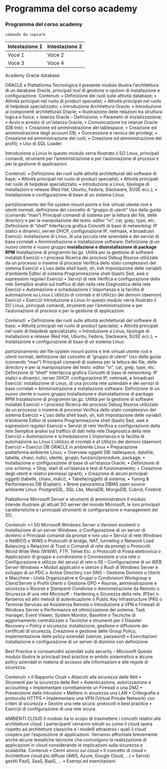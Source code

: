 
# Programma del corso academy 
### Programma del corso academy 


```
comando da copiare 
```


| Intestazione 1 | Intestazione 2 |
|----------------|----------------|
| Voce 1        | Voce 2        |
| Voce 3        | Voce 4        |





Academy Oracle database

ORACLE e Piattaforma Tecnologica Il presente modulo illustra l’architettura di un database Oracle, principali tool di gestione e opzioni di installazione e configurazione. Contenuti: • Definizione dei ruoli sulle attività database; • Attività principali nel ruolo di product specialist; • Attività principali nel ruolo di helpdesk specializzato; • Introduzione Architettura Oracle; • Introduzione ai componenti architetturali Oracle; • Illustrazione delle relazioni tra struttura logica e fisica; • Istanza Oracle – Definizione; • Parametri di inizializzazione; • Avvio e arresto di un'istanza Oracle; • Comunicazione tra istanze Oracle (DB link); • Creazione ed amministrazione dei tablespace; • Creazione ed amministrazione degli account DB; • Concessione e revoca dei privilegi; • Creazione ed amministrazione dei ruoli; • Creazione ed amministrazione dei profili; • Uso di SQL Loader.

Introduzione a Linux In questo modulo verrà illustrato il SO Linux, principali comandi, strumenti per l’amministrazione e per l’automazione di processi e per la gestione di applicazioni.

Contenuti: • Definizione dei ruoli sulle attività architetturali del software di base; • Attività principali nel ruolo di product specialist; • Attività principali nel ruolo di helpdesk specializzato; • Introduzione a Linux, tipologie di installazioni e release (Red Hat, Ubuntu, Fedora, Slackware, SUSE ecc.); • Installazione e configurazione di base di un sistema Linux:

partizionamento del file system
mount points e link virtuali
utente root e utenti normali, definizione del concetto di “gruppo di utenti”
Uso della guida (comando “man”)
Principali comandi di sistema per la lettura dei file, delle directory e per la manipolazione del testo: editor “vi”, cat, grep, type, etc.
Definizione di “shell”
Interfaccia grafica
Concetti di base di networking: IP statici e dinamici, server DHCP, configurazione IP, netmask, e broadcast
Esercizi: installazione di Linux, di una piccola rete aziendale e dei servizi di base correlati • Amministrazione e installazione software:
Definizione di un nuovo utente e nuovo gruppo
**installazione e disinstallazione di package RPM**
Installazione di programmi tar.gz.
Utilità per la gestione di software installati
Esercizi • I processi
Ricerca dei processi
Debug
Risorse utilizzate da un processo o insieme di processi
Verifica dello stato complessivo del sistema
Esercizi • L’uso della shell bash, sh, ksh
Impostazione delle variabili d’ambiente
Editor di sistema
Programmazione shell (bash)
Sed, awk e espressioni regolari
Esercizi • Servizi di rete
Verifica e configurazione della rete
Semplice analisi sul traffico di dati nella rete
Diagnostica della rete
Esercizi • Automazione e schedulazione
L’importanza e la facilita di automazione su Linux
L’utilizzo di crontab e at
Utilizzo dei demoni (daemon)
Esercizi • Esercizi
Introduzione a Linux In questo modulo verrà illustrato il SO Linux, principali comandi, strumenti per l’amministrazione e per l’automazione di processi e per la gestione di applicazioni.

Contenuti: • Definizione dei ruoli sulle attività architetturali del software di base; • Attività principali nel ruolo di product specialist; • Attività principali nel ruolo di helpdesk specializzato; • Introduzione a Linux, tipologie di installazioni e release (Red Hat, Ubuntu, Fedora, Slackware, SUSE ecc.); • Installazione e configurazione di base di un sistema Linux:

partizionamento del file system
mount points e link virtuali
utente root e utenti normali, definizione del concetto di “gruppo di utenti”
Uso della guida (comando “man”)
Principali comandi di sistema per la lettura dei file, delle directory e per la manipolazione del testo: editor “vi”, cat, grep, type, etc.
Definizione di “shell”
Interfaccia grafica
Concetti di base di networking: IP statici e dinamici, server DHCP, configurazione IP, netmask, e broadcast
Esercizi: installazione di Linux, di una piccola rete aziendale e dei servizi di base correlati • Amministrazione e installazione software:
Definizione di un nuovo utente e nuovo gruppo
Installazione e disinstallazione di package RPM
Installazione di programmi tar.gz.
Utilità per la gestione di software installati
Esercizi • I processi
Ricerca dei processi
Debug
Risorse utilizzate da un processo o insieme di processi
Verifica dello stato complessivo del sistema
Esercizi • L’uso della shell bash, sh, ksh
Impostazione delle variabili d’ambiente
Editor di sistema
Programmazione shell (bash)
Sed, awk e espressioni regolari
Esercizi • Servizi di rete
Verifica e configurazione della rete
Semplice analisi sul traffico di dati nella rete
Diagnostica della rete
Esercizi • Automazione e schedulazione
L’importanza e la facilita di automazione su Linux
L’utilizzo di crontab e at
Utilizzo dei demoni (daemon)
Esercizi • Esercizi
DB ORACLE in ambiente Linux • Preparazione piattaforma ambiente Linux; • Overview oggetti DB: tablespace, datafile, tabella, chiavi, indici, utente, gruppi, funzioni/procedure, package; • Installazione e configurazione di base di un’istanza Oracle; • Definizione di uno schema; • Stop, start di un’istanza e test di funzionamento; • Creazione degli utenti e relativi permessi (grant); • Creazione di alcuni principali oggetti (tabelle, chiavi, indici); • Tabelle/oggetti di sistema; • Tuning & Performances DB (Explain); • Breve panoramica DBMS open source ambiente Linux: PostgreSQL, SQL Lite, MariaDB, MongoDB, Cubrid, Firebird.

Piattaforme Microsoft Server e strumenti di amministratore Il modulo intende illustrare gli attuali SO server del mondo Microsoft, le loro principali caratteristiche e i principali strumenti di configurazione e management del SO.

Contenuti: • I SO Microsoft Windows Server o Versioni esistenti o Installazione di un server Windows. o Configurazione di un server di dominio o Principali comandi da prompt e loro uso • Servizi di rete Windows o NetBIOS e WINS o Protocolli di bridge, NAT, tunneling o Network Load Balancing o Relazioni di Trust o Comandi di rete da prompt o Protocolli: World Wide Web (WWW), FTP, Telnet Etc. o Protocolli di Posta elettronica o Applicazioni di gruppo e condivisione o Connessione a una rete o Configurazione e utilizzo dei servizi di rete o IIS – Configurazione di un WEB Server Windows • Moduli applicativi e utenze o Ruoli di Windows Server e sviluppo di un PDC o Active Directory con DNS – Gestione Dominio o Utenti e Macchine – Unità Organizzative e Gruppi o Condivisioni Workgroup e Client/Server o Profili Utenti o Gestione GPO • Risorse, amministrazione e sicurezza o Risorse e Stampanti Condivise o Amministrazione da Remoto o Sicurezza di una rete Microsoft - Hardening o Sicurezza della rete. IPSec o Kerberos ed altri metodi di autenticazione o Public Key Infrastructure (PKI) o Terminal Services ed Assistenza Remota o Introduzione a VPN e Firewall di Windows Server o Performance ed ottimizzazione del sistema: Task manager, Event Viewer, System Monitor, Baseline o Tecniche di aggiornamento centralizzate o Tecniche e strumenti per il Disaster Recovery • Policy e sicurezza: installazione, gestione e diffusione dei certificati di sicurezza, Creazione e gestione delle Group Policy, implementazione delle policy aziendali (utenze, password) • Esercitazioni: installazione e configurazione di un server di dominio con definizione

Best Practice e consuetudini aziendali sulla security – Microsoft Questo modulo illustra le principali best practice in ambito sistemistico e alcune policy aziendali in materia di accesso alle informazioni e alle regole di sicurezza.

Contenuti: • Il Rapporto Clusit • Attacchi alla sicurezza delle Reti • Strumenti per la sicurezza delle Reti • Autenticazione, autorizzazione e accounting • Implementare correttamente un Firewall o una DMZ • Prevenzione dalle intrusioni • Mettere in sicurezza una LAN • Crittografia e protocollo HTTPS • Implementare una VPN (Virtual Private Network) con criteri di sicurezza • Gestire una rete sicura: protocolli e best practice • Esercizi di configurazione di una rete sicura

AMBIENTI CLOUD Il modulo ha lo scopo di trasmettere i concetti relativi alle architetture cloud. I partecipanti verranno istruiti su come il cloud opera rispetto ad architetture classiche e i modelli attraverso i quali il cloud coopera per l’esposizione di applicazioni. Verranno affrontate brevemente anche alcune tematiche tecniche che coinvolgono la realizzazione di applicazioni in cloud considerando le implicazioni sulla sicurezza e scalabilità. Contenuti • Cenni storici sul cloud • Il concetto di cloud • Architetture cloud più diffuse (AWS, Azure, Google Cloud, …) • Servizi gestiti PaaS, SaaS, BaaS, … • Esempi ed esercitazioni
